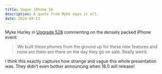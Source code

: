 ```yaml
---
title: Vague iPhone 16
description: A quote from Myke says it all.
date: 2024-09-13
---
```


Myke Hurley in [Upgrade 528](https://www.relay.fm/upgrade/528) commenting on the densely packed iPhone event:

> We built these phones from the ground up for these new features and none are them are there on the day they go on sale. Really weird.

I think this exactly captures how strange and vague this whole presentation was. They didn’t even bother announcing when 18.0 will release!